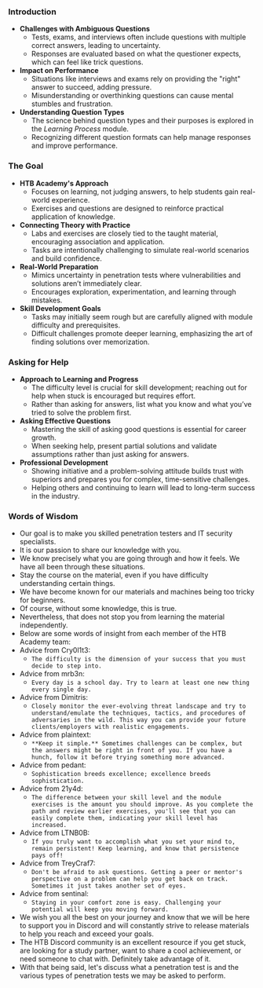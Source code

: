 ### Introduction
- **Challenges with Ambiguous Questions**
    - Tests, exams, and interviews often include questions with multiple correct answers, leading to uncertainty.
    - Responses are evaluated based on what the questioner expects, which can feel like trick questions.
- **Impact on Performance**
    - Situations like interviews and exams rely on providing the "right" answer to succeed, adding pressure.
    - Misunderstanding or overthinking questions can cause mental stumbles and frustration.
- **Understanding Question Types**
    - The science behind question types and their purposes is explored in the _Learning Process_ module.
    - Recognizing different question formats can help manage responses and improve performance.



### The Goal
- **HTB Academy's Approach**
    - Focuses on learning, not judging answers, to help students gain real-world experience.
    - Exercises and questions are designed to reinforce practical application of knowledge.
- **Connecting Theory with Practice**
    - Labs and exercises are closely tied to the taught material, encouraging association and application.
    - Tasks are intentionally challenging to simulate real-world scenarios and build confidence.
- **Real-World Preparation**
    - Mimics uncertainty in penetration tests where vulnerabilities and solutions aren’t immediately clear.
    - Encourages exploration, experimentation, and learning through mistakes.
- **Skill Development Goals**
    - Tasks may initially seem rough but are carefully aligned with module difficulty and prerequisites.
    - Difficult challenges promote deeper learning, emphasizing the art of finding solutions over memorization.



### Asking for Help
- **Approach to Learning and Progress**
    - The difficulty level is crucial for skill development; reaching out for help when stuck is encouraged but requires effort.
    - Rather than asking for answers, list what you know and what you’ve tried to solve the problem first.
- **Asking Effective Questions**
    - Mastering the skill of asking good questions is essential for career growth.
    - When seeking help, present partial solutions and validate assumptions rather than just asking for answers.
- **Professional Development**
    - Showing initiative and a problem-solving attitude builds trust with superiors and prepares you for complex, time-sensitive challenges.
    - Helping others and continuing to learn will lead to long-term success in the industry.



### Words of Wisdom
- Our goal is to make you skilled penetration testers and IT security specialists. 
- It is our passion to share our knowledge with you.
- We know precisely what you are going through and how it feels. We have all been through these situations.
- Stay the course on the material, even if you have difficulty understanding certain things. 
- We have become known for our materials and machines being too tricky for beginners. 
- Of course, without some knowledge, this is true. 
- Nevertheless, that does not stop you from learning the material independently.
- Below are some words of insight from each member of the HTB Academy team:
- Advice from Cry0l1t3:
	- `The difficulty is the dimension of your success that you must decide to step into.`
- Advice from mrb3n:
	- `Every day is a school day. Try to learn at least one new thing every single day.`
- Advice from Dimitris:
	- `Closely monitor the ever-evolving threat landscape and try to understand/emulate the techniques, tactics, and procedures of adversaries in the wild. This way you can provide your future clients/employers with realistic engagements.`
- Advice from plaintext:
	- `**Keep it simple.** Sometimes challenges can be complex, but the answers might be right in front of you. If you have a hunch, follow it before trying something more advanced.`
- Advice from pedant:
	- `Sophistication breeds excellence; excellence breeds sophistication.`
- Advice from 21y4d:
	- `The difference between your skill level and the module exercises is the amount you should improve. As you complete the path and review earlier exercises, you'll see that you can easily complete them, indicating your skill level has increased.`
- Advice from LTNB0B:
	- `If you truly want to accomplish what you set your mind to, remain persistent! Keep learning, and know that persistence pays off!`
- Advice from TreyCraf7:
	- `Don't be afraid to ask questions. Getting a peer or mentor's perspective on a problem can help you get back on track. Sometimes it just takes another set of eyes.`
- Advice from sentinal:
	- `Staying in your comfort zone is easy. Challenging your potential will keep you moving forward.`
- We wish you all the best on your journey and know that we will be here to support you in Discord and will constantly strive to release materials to help you reach and exceed your goals. 
- The HTB Discord community is an excellent resource if you get stuck, are looking for a study partner, want to share a cool achievement, or need someone to chat with. Definitely take advantage of it.
- With that being said, let's discuss what a penetration test is and the various types of penetration tests we may be asked to perform.